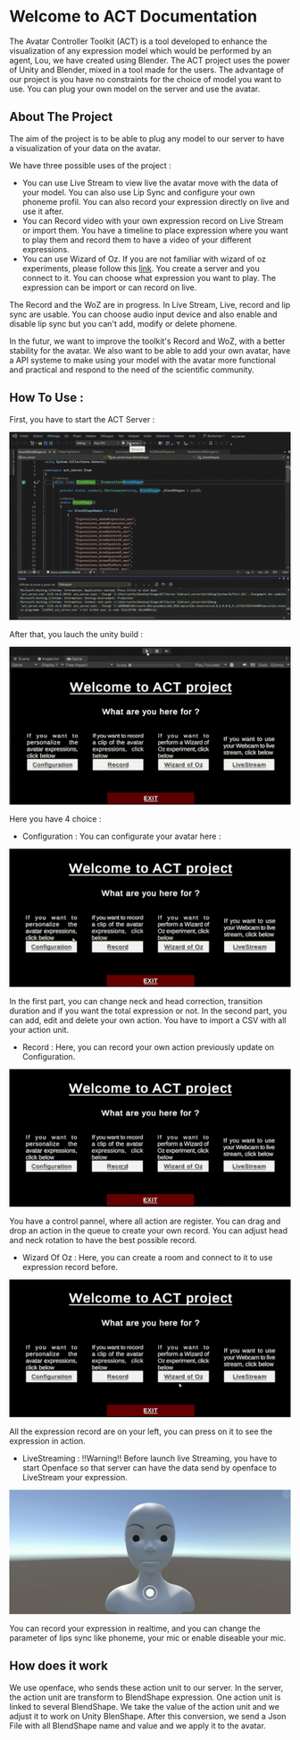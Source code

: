 ﻿# Welcome to ACT Documentation
The Avatar Controller Toolkit (ACT) is a tool developed to enhance the visualization of any expression model which would be performed by an agent, Lou, we have created using Blender. 
The ACT project uses the power of Unity and Blender, mixed in a tool made for the users. 
The advantage of our project is you have no constraints for the choice of model you want to use. You can plug your own model on the server and use the avatar.

## About The Project 
The aim of the project is to be able to plug any model to our server to have a visualization of your data on the avatar.

We have three possible uses of the project :
- You can use Live Stream to view live the avatar move with the data of your model. You can also use Lip Sync and configure your own phoneme profil. You can also record your expression directly on live and use it after.
- You can Record video with your own expression record on Live Stream or import them. You have a timeline to place expression where you want to play them and record them to have a video of your different expressions.
- You can use Wizard of Oz. If you are not familiar with wizard of oz experiments, please follow this [link](https://en.wikipedia.org/wiki/Wizard_of_Oz_experiment). You create a server and you connect to it. You can choose what expression you want to play. The expression can be import or can record on live.

The Record and the WoZ are in progress. In Live Stream, Live, record and lip sync are usable. You can choose audio input device and also enable and disable lip sync but you can't add, modify or delete phomene.

In the futur, we want to improve the toolkit's Record and WoZ, with a better stability for the avatar. We also want to be able to add your own avatar, have a API systeme to make using your model with the avatar more functional and practical and respond to the need of the scientific community.

## How To Use :
First, you have to start the ACT Server :

![](https://github.com/Arthur-P0/ACT/blob/ACT_experimental/Unity%20Side/README_Img/GIF_Start_Serveur.gif)

After that, you lauch the unity build :

![](https://github.com/Arthur-P0/ACT/blob/ACT_experimental/Unity%20Side/README_Img/Gif_Unity_Start.gif)

Here you have 4 choice :

- Configuration :
  You can configurate your avatar here :

![](https://github.com/Arthur-P0/ACT/blob/ACT_experimental/Unity%20Side/README_Img/GIF_Avatar_Configuration.gif)

  In the first part, you can change neck and head correction, transition duration and if you want the total expression or not.
  In the second part, you can add, edit and delete your own action. You have to import a CSV with all your action unit.


- Record : Here, you can record your own action previously update on Configuration.

![](https://github.com/Arthur-P0/ACT/blob/ACT_experimental/Unity%20Side/README_Img/GIF_Avatar_Record.gif)

  You have a control pannel, where all action are register. You can drag and drop an action in the queue to create your own record.
  You can adjust head and neck rotation to have the best possible record.


- Wizard Of Oz : Here, you can create a room and connect to it to use expression record before.

![](https://github.com/Arthur-P0/ACT/blob/ACT_experimental/Unity%20Side/README_Img/GIF_Avatar_WoZ.gif)

  All the expression record are on your left, you can press on it to see the expression in action.


- LiveStreaming : !!Warning!! Before launch live Streaming, you have to start Openface so that server can have the data send by openface to LiveStream your expression.

![](https://github.com/Arthur-P0/ACT/blob/ACT_experimental/Unity%20Side/README_Img/Lips-Sync%20Demo.gif)

You can record your expression in realtime, and you can change the parameter of lips sync like phoneme, your mic or enable diseable your mic.

## How does it work 

We use openface, who sends these action unit to our server. In the server, the action unit are transform to BlendShape expression. One action unit is linked to several BlendShape.
We take the value of the action unit and we adjust it to work on Unity BlenShape. After this conversion, we send a Json File with all BlendShape name and value and we apply it to the avatar.
